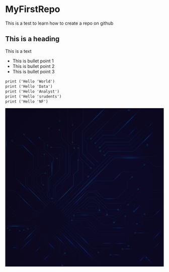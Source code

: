 # MyFirstRepo
This is a test to learn how to create a repo on github 

## This is a heading
This is a text

* This is bullet point 1
* This is bullet point 2
* This is bullet point 3


``` three backticks mean that I will start a block of code
print ('Hello 'World')
print ('Hello 'Data')
print ('Hello 'Analyst')
print ('Hello 'srudents')
print ('Hello 'NF')

 ```

![Workflow Diagram](Picture1.png)

